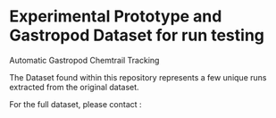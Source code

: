 # Experimental Prototype and Gastropod Dataset for run testing
Automatic Gastropod Chemtrail Tracking

The Dataset found within this repository represents a few unique runs extracted from the original dataset.

For the full dataset, please contact :
